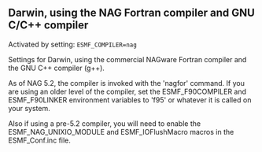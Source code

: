 ## Darwin, using the NAG Fortran compiler and GNU C/C++ compiler

Activated by setting: `ESMF_COMPILER=nag`

Settings for Darwin, using the commercial NAGware Fortran compiler and the
GNU C++ compiler (g++).

As of NAG 5.2, the compiler is invoked with the 'nagfor' command.  If you
are using an older level of the compiler, set the ESMF_F90COMPILER and
ESMF_F90LINKER environment variables to 'f95' or whatever it is called on
your system.

Also if using a pre-5.2 compiler, you will need to enable the
ESMF_NAG_UNIXIO_MODULE and ESMF_IOFlushMacro macros in the
ESMF_Conf.inc file.
